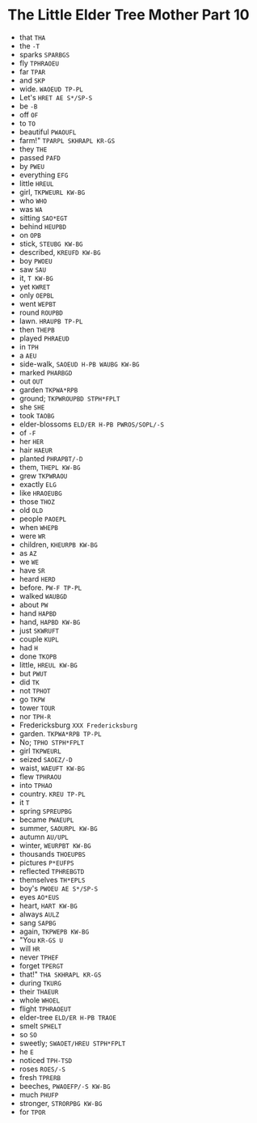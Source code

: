 # The Little Elder Tree Mother Part 10

* that `THA`
* the `-T`
* sparks `SPARBGS`
* fly `TPHRAOEU`
* far `TPAR`
* and `SKP`
* wide. `WAOEUD TP-PL`
* Let's `HRET AE S*/SP-S`
* be `-B`
* off `OF`
* to `TO`
* beautiful `PWAOUFL`
* farm!" `TPARPL SKHRAPL KR-GS`
* they `THE`
* passed `PAFD`
* by `PWEU`
* everything `EFG`
* little `HREUL`
* girl, `TKPWEURL KW-BG`
* who `WHO`
* was `WA`
* sitting `SAO*EGT`
* behind `HEUPBD`
* on `OPB`
* stick, `STEUBG KW-BG`
* described, `KREUFD KW-BG`
* boy `PWOEU`
* saw `SAU`
* it, `T KW-BG`
* yet `KWRET`
* only `OEPBL`
* went `WEPBT`
* round `ROUPBD`
* lawn. `HRAUPB TP-PL`
* then `THEPB`
* played `PHRAEUD`
* in `TPH`
* a `AEU`
* side-walk, `SAOEUD H-PB WAUBG KW-BG`
* marked `PHARBGD`
* out `OUT`
* garden `TKPWA*RPB`
* ground; `TKPWROUPBD STPH*FPLT`
* she `SHE`
* took `TAOBG`
* elder-blossoms `ELD/ER H-PB PWROS/SOPL/-S`
* of `-F`
* her `HER`
* hair `HAEUR`
* planted `PHRAPBT/-D`
* them, `THEPL KW-BG`
* grew `TKPWRAOU`
* exactly `ELG`
* like `HRAOEUBG`
* those `THOZ`
* old `OLD`
* people `PAOEPL`
* when `WHEPB`
* were `WR`
* children, `KHEURPB KW-BG`
* as `AZ`
* we `WE`
* have `SR`
* heard `HERD`
* before. `PW-F TP-PL`
* walked `WAUBGD`
* about `PW`
* hand `HAPBD`
* hand, `HAPBD KW-BG`
* just `SKWRUFT`
* couple `KUPL`
* had `H`
* done `TKOPB`
* little, `HREUL KW-BG`
* but `PWUT`
* did `TK`
* not `TPHOT`
* go `TKPW`
* tower `TOUR`
* nor `TPH-R`
* Fredericksburg `XXX Fredericksburg`
* garden. `TKPWA*RPB TP-PL`
* No; `TPHO STPH*FPLT`
* girl `TKPWEURL`
* seized `SAOEZ/-D`
* waist, `WAEUFT KW-BG`
* flew `TPHRAOU`
* into `TPHAO`
* country. `KREU TP-PL`
* it `T`
* spring `SPREUPBG`
* became `PWAEUPL`
* summer, `SAOURPL KW-BG`
* autumn `AU/UPL`
* winter, `WEURPBT KW-BG`
* thousands `THOEUPBS`
* pictures `P*EUFPS`
* reflected `TPHREBGTD`
* themselves `TH*EPLS`
* boy's `PWOEU AE S*/SP-S`
* eyes `AO*EUS`
* heart, `HART KW-BG`
* always `AULZ`
* sang `SAPBG`
* again, `TKPWEPB KW-BG`
* "You `KR-GS U`
* will `HR`
* never `TPHEF`
* forget `TPERGT`
* that!" `THA SKHRAPL KR-GS`
* during `TKURG`
* their `THAEUR`
* whole `WHOEL`
* flight `TPHRAOEUT`
* elder-tree `ELD/ER H-PB TRAOE`
* smelt `SPHELT`
* so `SO`
* sweetly; `SWAOET/HREU STPH*FPLT`
* he `E`
* noticed `TPH-TSD`
* roses `ROES/-S`
* fresh `TPRERB`
* beeches, `PWAOEFP/-S KW-BG`
* much `PHUFP`
* stronger, `STRORPBG KW-BG`
* for `TPOR`
